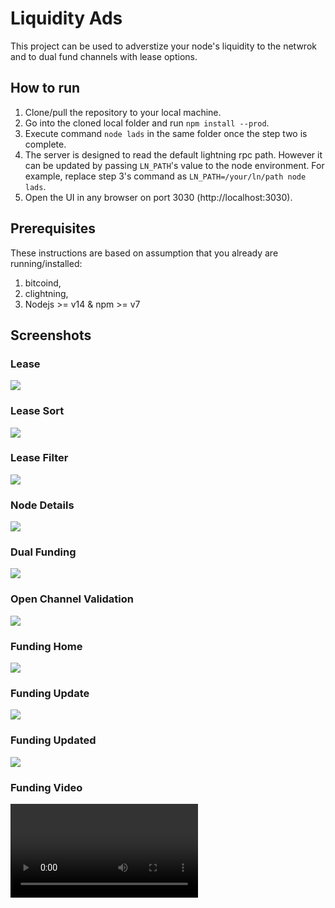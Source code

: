 # Liquidity Ads
This project can be used to adverstize your node's liquidity to the netwrok and to dual fund channels with lease options.

## How to run
1) Clone/pull the repository to your local machine.
2) Go into the cloned local folder and run `npm install --prod`.
3) Execute command `node lads` in the same folder once the step two is complete.
4) The server is designed to read the default lightning rpc path. However it can be updated by passing `LN_PATH`'s value to the node environment. For example, replace step 3's command as `LN_PATH=/your/ln/path node lads`.
5) Open the UI in any browser on port 3030 (http://localhost:3030).

## Prerequisites
These instructions are based on assumption that you already are running/installed:
  1) bitcoind,
  2) clightning,
  3) Nodejs >= v14 & npm >= v7

## Screenshots
### <a name="lease"></a>Lease
![](./screenshots/photos/Lease.png)

### <a name="lease-sort"></a>Lease Sort
![](./screenshots/photos/Lease-sort.png)

### <a name="lease-filter"></a>Lease Filter
![](./screenshots/photos/Lease-filter.png)

### <a name="node"></a>Node Details
![](./screenshots/photos/Node-detail.png)

### <a name="dual"></a>Dual Funding
![](./screenshots/photos/Open-channel.png)

### <a name="dual-validate"></a>Open Channel Validation
![](./screenshots/photos/Open-channel-validation.png)

### <a name="funding"></a>Funding Home
![](./screenshots/photos/Funding-get.png)

### <a name="funding-form"></a>Funding Update
![](./screenshots/photos/Funding-update-form.png)

### <a name="funding-updated"></a>Funding Updated
![](./screenshots/photos/Funding-updated.png)

### <a name="funding-video"></a>Funding Video
![](./screenshots/videos/Funding.webm)